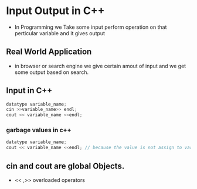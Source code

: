 # Input Output in C++

- In Programming we Take some input perform operation on that perticular variable and it gives output

## **Real World Application**

- in browser or search engine we give certain amout of input and we get some output based on search.



## Input in C++

```c++
datatype variable_name; 
cin >>variable_name>> endl;
cout << variable_name <<endl;
```

### garbage values in c++
```c++
datatype variable_name; 
cout << variable_name <<endl; // because the value is not assign to variable it throws and garbage value.

```


## cin and cout are global Objects.
- << ,>> overloaded operators


